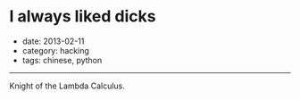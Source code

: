 # I always liked dicks

- date: 2013-02-11
- category: hacking
- tags: chinese, python

----------------

Knight of the Lambda Calculus.

